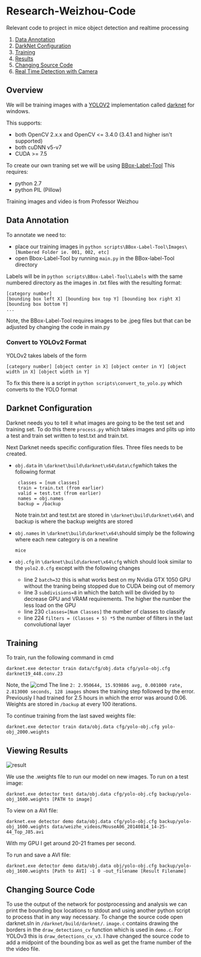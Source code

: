 # Research-Weizhou-Code
Relevant code to project in mice object detection and realtime processing

1. [Data Annotation](#data-annotation)
2. [DarkNet Configuration](#darknet-configuration)
3. [Training](#training)
4. [Results](#viewing-results)
5. [Changing Source Code](#changing-source-code)
6. [Real Time Detection with Camera](#real-time-detection-with-camera)


## Overview
We will be training images with a [YOLOV2](https://pjreddie.com/darknet/yolo/) implementation called [darknet](https://github.com/AlexeyAB/darknet) for windows.

This supports:
* both OpenCV 2.x.x and OpenCV <= 3.4.0 (3.4.1 and higher isn't supported)
* both cuDNN v5-v7
* CUDA >= 7.5

To create our own traning set we will be using [BBox-Label-Tool](https://github.com/puzzledqs/BBox-Label-Tool)
This requires:
* python 2.7
* python PIL (Pillow)

Training images and video is from Professor Weizhou

## Data Annotation
To annotate we need to:
* place our training images in `python scripts\BBox-Label-Tool\Images\[Numbered Folder ie. 001, 002, etc]`
* open Bbox-Label-Tool by running `main.py` in the BBox-label-Tool directory

Labels will be in `python scripts\BBox-Label-Tool\Labels` with the same numbered directory as the images in .txt files with the resulting format:
```
[category number]
[bounding box left X] [bounding box top Y] [bounding box right X] [bounding box bottom Y]
...
```

Note, the BBox-Label-Tool requires images to be .jpeg files but that can be adjusted by changing the code in main.py

### Convert to YOLOv2 Format

YOLOv2 takes labels of the form 
```
[category number] [object center in X] [object center in Y] [object width in X] [object width in Y]
```
To fix this there is a script in `python scripts\convert_to_yolo.py` which converts to the YOLO format

## Darknet Configuration 
Darknet needs you to tell it what images are going to be the test set and training set. To do this there `process.py` which takes images and plits up into a test and train set written to test.txt and train.txt.

Next Darknet needs specific configuration files.  Three files needs to be created. 
* `obj.data` in `\darknet\build\darknet\x64\data\cfg`which takes the following format
  
  ```
   classes = [num classes]
   train = train.txt (from earlier)
   valid = test.txt (from earlier)
   names = obj.names 
   backup = /backup
   ```
   Note train.txt and test.txt are stored in `\darknet\build\darknet\x64\` and backup is where the backup weights are stored 
* `obj.names` in `\darknet\build\darknet\x64\`should simply be the following where each new category is on a newline
  ```
  mice
  ```
* `obj.cfg` in `\darknet\build\darknet\x64\cfg` which should look similar to the `yolo2.0.cfg` except with the following changes
  * line 2 `batch=32` this is what works best on my Nvidia GTX 1050 GPU without the traning being stopped due to CUDA being out of memory
  * line 3 `subdivisions=8` in which the batch will be divided by to decrease GPU and VRAM requirements. The higher the number the less load on the GPU
  * line 230 `classes=[Num Classes]` the number of classes to classify
  * line 224 `filters = (Classes + 5) *5` the number of filters in the last convolutional layer
  
 ## Training
 To train, run the following command in cmd
 ```
 darknet.exe detector train data/cfg/obj.data cfg/yolo-obj.cfg darknet19_448.conv.23
 ```
 Note, the 
 ![cmd](https://timebutt.github.io/static/content/images/2017/05/screen17.PNG)
 The line 
 `2: 2.950644, 15.939886 avg, 0.001000 rate, 2.813000 seconds, 128 images` 
 shows the training step followed by the error. Previously I had trained for 2.5 hours in which the error was around 0.06.
 Weights are stored in `/backup` at every 100 iterations.
 
 To continue training from the last saved weights file:
 ```
 darknet.exe detector train data/obj.data cfg/yolo-obj.cfg yolo-obj_2000.weights
 ```
 
 ## Viewing Results
 ![result](https://github.com/codeKgu/Research-WeiZhou/blob/master/screen%20captures/test_result.JPG)
 
 We use the .weights file to run our model on new images. 
 To run on a test image:
 ```
 darknet.exe detector test data/obj.data cfg/yolo-obj.cfg backup/yolo-obj_1600.weights [PATH to image]
 ```
 To view on a AVI file:
 ```
 darknet.exe detector demo data/obj.data cfg/yolo-obj.cfg backup/yolo-obj_1600.weights data/weizhe_videos/MouseA06_20140814_14-25-44_Top_J85.avi
```
With my GPU I get around 20-21 frames per second. 

To run and save a AVI file:
```
darknet.exe detector demo data/obj.data obj/yolo-obj.cfg backup/yolo-obj_1600.weights [Path to AVI] -i 0 -out_filename [Result Filename]
```

 ## Changing Source Code
 To use the output of the network for postprocessing and analysis we can print the bounding box locations to stdout and using another 
 python script to process that in any way necessary. 
 To change the source code open darknet.sln in `/darknet/build/darknet/`. `image.c` contains drawing the borders in the `draw_detections_cv` function which is used in `demo.c`. For YOLOv3 this is `draw_detections_cv_v3`. I have changed the source code to add a midpoint of the bounding box as well as get the frame number of the the video file. 
 
 ## 
